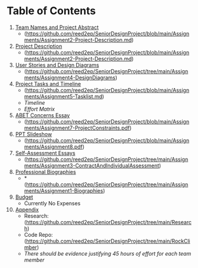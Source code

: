 # Table of Contents

1. [Team Names and Project Abstract](#team-names-and-project-abstract)
    - (https://github.com/reed2ep/SeniorDesignProject/blob/main/Assignments/Assignment2-Project-Description.md)
2. [Project Description]([#(https://github.com/reed2ep/SeniorDesignProject/blob/main/Assignments/Assignment2-Project-Description.md))
    - (https://github.com/reed2ep/SeniorDesignProject/blob/main/Assignments/Assignment2-Project-Description.md)
3. [User Stories and Design Diagrams](#user-stories-and-design-diagrams)
    - (https://github.com/reed2ep/SeniorDesignProject/tree/main/Assignments/Assignment4-DesignDiagrams)
4. [Project Tasks and Timeline](#project-tasks-and-timeline)
    - (https://github.com/reed2ep/SeniorDesignProject/blob/main/Assignments/Assignment5-Tasklist.md)
    - *Timeline*
    - *Effort Matrix*
5. [ABET Concerns Essay](#abet-concerns-essay)
    - (https://github.com/reed2ep/SeniorDesignProject/blob/main/Assignments/Assignment7-ProjectConstraints.pdf)
6. [PPT Slideshow](#ppt-slideshow)
    - (https://github.com/reed2ep/SeniorDesignProject/blob/main/Assignments/Assignment8.pdf)
7. [Self-Assessment Essays](#self-assessment-essays)
    - (https://github.com/reed2ep/SeniorDesignProject/tree/main/Assignments/Assignment3-ContractAndIndividualAssessment)
8. [Professional Biographies](#professional-biographies)
    - *(https://github.com/reed2ep/SeniorDesignProject/tree/main/Assignments/Assignment1-Biographies)
9. [Budget](#budget)
    - Currently No Expenses
10. [Appendix](#appendix)
    - Research:(https://github.com/reed2ep/SeniorDesignProject/tree/main/Research)
    - Code Repo:(https://github.com/reed2ep/SeniorDesignProject/tree/main/RockClimber)
    - *There should be evidence justifying 45 hours of effort for each team member*
